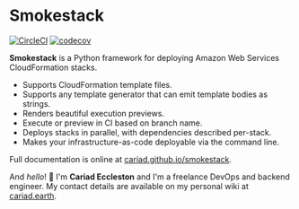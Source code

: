# Smokestack

[![CircleCI](https://circleci.com/gh/cariad/smokestack/tree/main.svg?style=shield)](https://circleci.com/gh/cariad/smokestack/tree/main) [![codecov](https://codecov.io/gh/cariad/smokestack/branch/main/graph/badge.svg?token=aQ0oCAUuQ0)](https://codecov.io/gh/cariad/smokestack)

**Smokestack** is a Python framework for deploying Amazon Web Services CloudFormation stacks.

- Supports CloudFormation template files.
- Supports any template generator that can emit template bodies as strings.
- Renders beautiful execution previews.
- Execute or preview in CI based on branch name.
- Deploys stacks in parallel, with dependencies described per-stack.
- Makes your infrastructure-as-code deployable via the command line.

Full documentation is online at [cariad.github.io/smokestack](https://cariad.github.io/smokestack).

And _hello_! 👋 I'm **Cariad Eccleston** and I'm a freelance DevOps and backend engineer. My contact details are available on my personal wiki at [cariad.earth](https://cariad.earth).
